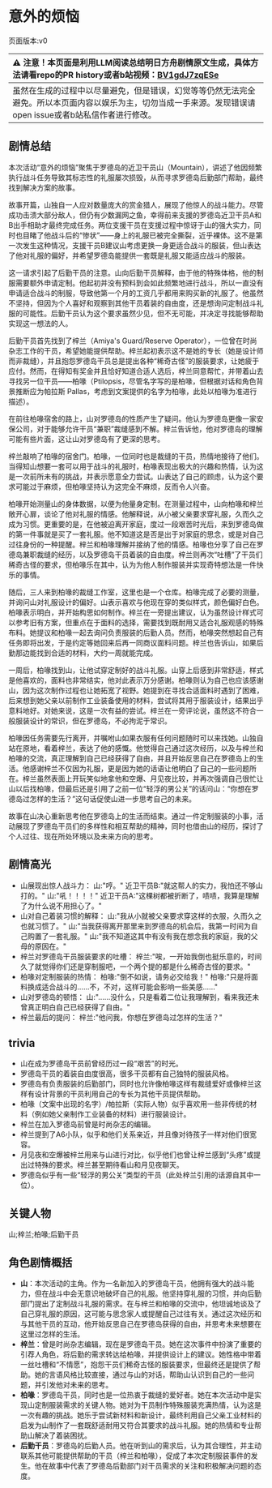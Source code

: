 # 意外的烦恼
页面版本:v0
 

| :warning: 注意！本页面是利用LLM阅读总结明日方舟剧情原文生成，具体方法请看repo的PR history或者b站视频：[BV1gdJ7zqESe](https://www.bilibili.com/video/BV1gdJ7zqESe/)         |
|:----------------------------|
| 虽然在生成的过程中以尽量避免，但是错误，幻觉等等仍然无法完全避免。所以本页面内容以娱乐为主，切勿当成一手来源。发现错误请open issue或者b站私信作者进行修改。|



## 剧情总结
本次活动“意外的烦恼”聚焦于罗德岛的近卫干员山（Mountain），讲述了他因频繁执行战斗任务导致其标志性的礼服屡次损毁，从而寻求罗德岛后勤部门帮助，最终找到解决方案的故事。

故事开篇，山独自一人应对数量庞大的赏金猎人，展现了他惊人的战斗能力。尽管成功击溃大部分敌人，但仍有少数漏网之鱼，幸得前来支援的罗德岛近卫干员A和B出手相助才最终完成任务。两位支援干员在支援过程中惊讶于山的强大实力，同时也目睹了他战斗后的“惨状”——身上的礼服已被完全撕裂，近乎裸体。这不是第一次发生这种情况，支援干员B建议山考虑更换一身更适合战斗的服装，但山表达了他对礼服的偏好，并希望罗德岛能提供一套既是礼服又能适应战斗的服装。

这一请求引起了后勤干员的注意。山向后勤干员解释，由于他的特殊体格，他的制服需要额外申请定制。他起初并没有预料到会如此频繁地进行战斗，所以一直没有申请适合战斗的制服，导致他第一个月的工资几乎都用来购买新的礼服了。他虽然不坚持，但因为个人喜好和观察到其他干员着装的自由度，还是想询问定制战斗礼服的可能性。后勤干员认为这个要求虽然少见，但不无可能，并决定寻找能够帮助实现这一想法的人。

后勤干员首先找到了梓兰（Amiya's Guard/Reserve Operator），一位曾在时尚杂志工作的干员，希望她能提供帮助。梓兰起初表示这不是她的专长（她是设计师而非裁缝），并且抱怨罗德岛干员总是提出各种“稀奇古怪”的服装要求，让她疲于应付。然而，在得知有奖金并且恰好知道合适人选后，梓兰同意帮忙，并带着山去寻找另一位干员——柏喙（Ptilopsis，尽管名字写的是柏喙，但根据对话和角色背景推断应为帕拉斯 Pallas，考虑到文案提供的名字为柏喙，此处以柏喙为准进行描述）。

在前往柏喙宿舍的路上，山对罗德岛的性质产生了疑问。他认为罗德岛更像一家安保公司，对于能够允许干员“兼职”裁缝感到不解。梓兰告诉他，他对罗德岛的理解可能有些片面，这让山对罗德岛有了更深的思考。

梓兰敲响了柏喙的宿舍门。柏喙，一位同时也是裁缝的干员，热情地接待了他们。当得知山想要一套可以用于战斗的礼服时，柏喙表现出极大的兴趣和热情，认为这是一次前所未有的挑战，并表示愿意全力尝试。山表达了自己的顾虑，认为这个要求可能过于麻烦，但柏喙坚持认为这完全不麻烦，反而令人兴奋。

柏喙开始测量山的身体数据，以便为他量身定制。在测量过程中，山向柏喙和梓兰敞开心扉，谈论了他对礼服的情感。他解释说，从小被父亲要求穿礼服，久而久之成为习惯。更重要的是，在他被迫离开家庭，度过一段艰苦时光后，来到罗德岛做的第一件事就是买了一套礼服。他不知道这是否是出于对家庭的思念，或是对自己过往身份的一种提醒。梓兰和柏喙理解并接纳了他的情感。柏喙也分享了自己在罗德岛兼职裁缝的经历，以及罗德岛干员着装的自由度。梓兰则再次“吐槽”了干员们稀奇古怪的要求，但柏喙乐在其中，认为为他人制作服装并实现奇特想法是一件快乐的事情。

随后，三人来到柏喙的裁缝工作室，这里也是一个仓库。柏喙完成了必要的测量，并询问山对礼服设计的偏好。山表示喜欢与他现在穿的类似样式，颜色偏好白色。柏喙表示明白，并开始构思如何制作。梓兰在一旁提出建议，认为虽然设计样式可以参考旧有方案，但重点在于面料的选择，需要找到既耐用又适合礼服观感的特殊布料。她提议和柏喙一起去询问负责服装的后勤人员。然而，柏喙突然想起自己有任务即将出发，于是约定等她回来后再一同商议面料问题。梓兰也告诉山，如果后勤那边能找到合适的材料，大约一周就能完成。

一周后，柏喙找到山，让他试穿定制好的战斗礼服。山穿上后感到非常舒适，样式是他喜欢的，面料也非常结实，他对此表示万分感谢。柏喙则认为自己也应该感谢山，因为这次制作过程也让她拓宽了视野。她提到在寻找合适面料时遇到了困难，后来想到她父亲以前制作工业装备使用的材料，尝试将其用于服装设计，结果出乎意料地好。对她来说，这是一次有益的尝试。梓兰在一旁评论说，虽然这不符合一般服装设计的常识，但在罗德岛，不必拘泥于常识。

柏喙因任务需要先行离开，并嘱咐山如果衣服有任何问题随时可以来找她。山独自站在原地，看着梓兰，表达了他的感慨。他觉得自己通过这次经历，以及与梓兰和柏喙的交流，真正理解到自己已经获得了自由，并且开始反思自己在罗德岛上的生活。他感谢梓兰不仅因为礼服，更是因为她的话语让他明白了自己的一些问题所在。梓兰虽然表面上开玩笑似地拿他和空爆、月见夜比较，并再次强调自己很忙让山以后找柏喙，但最后还是引用了之前一位“轻浮的男公关”的话问山：“你想在罗德岛过怎样的生活？”这句话促使山进一步思考自己的未来。

故事在山决心重新思考他在罗德岛上的生活而结束。通过一件定制服装的小事，活动展现了罗德岛干员们的多样性和相互帮助的精神，同时也借由山的经历，探讨了个人过往、现在所处环境以及未来方向的思考。
## 剧情高光
- 山展现出惊人战斗力：
  山:"哼。"
  近卫干员B:"就这帮人的实力，我怕还不够山打的。"
  山:"吼！！！！"
  近卫干员A:"这棵树都被折断了，啧啧，我算是理解了为什么说不用担心了。"
- 山对自己着装习惯的解释：
  山:"我从小就被父亲要求穿这样的衣服，久而久之也就习惯了。"
  山:"当我获得离开那里来到罗德岛的机会后，我第一时间为自己购置了一套礼服。"
  山:"我不知道这其中有没有我在想念我的家庭，我的父母的原因在。"
- 梓兰对罗德岛干员服装要求的吐槽：
  梓兰:"唉，一开始我倒也挺乐意的，时间久了就觉得你们还是穿制服吧，一个两个提的都是什么稀奇古怪的要求。"
- 柏喙对定制服装的热情：
  柏喙:"倒不如说，请务必交给我！"
  柏喙:"只是将面料换成适合战斗的......不，不对，这样可能会影响一些美感......"
- 山对罗德岛的顿悟：
  山:"......没什么，只是看着二位让我理解到，看来我还未曾真正明白自己已经获得了自由。"
- 梓兰最后的提问：
  梓兰:"他问我，你想在罗德岛过怎样的生活？"
## trivia
- 山在成为罗德岛干员前曾经历过一段“艰苦”的时光。
- 罗德岛干员的着装自由度很高，很多干员都有自己独特的服装风格。
- 罗德岛有负责服装的后勤部门，同时也允许像柏喙这样有裁缝爱好或像梓兰这样有设计背景的干员利用自己的专长为其他干员提供帮助。
- 柏喙（文案中出现的名字）/帕拉斯（实际人物）似乎喜欢用一些非传统的材料（例如她父亲制作工业装备的材料）进行服装设计。
- 梓兰在加入罗德岛前曾是时尚杂志的编辑。
- 梓兰提到了A6小队，似乎和他们关系亲近，并且像对待孩子一样对他们很宽容。
- 月见夜和空爆被梓兰用来与山进行对比，似乎他们也曾让梓兰感到“头疼”或提出过特殊的要求。梓兰甚至期待看山和月见夜聊天。
- 罗德岛似乎有一些“轻浮的男公关”类型的干员（此处梓兰引用的话源自其中一位）。
## 关键人物
山;梓兰;柏喙;后勤干员
## 角色剧情概括
-   **山**：本次活动的主角。作为一名新加入的罗德岛干员，他拥有强大的战斗能力，但在战斗中会无意识地破坏自己的礼服。他坚持穿礼服的习惯，并向后勤部门提出了定制战斗礼服的需求。在与梓兰和柏喙的交流中，他坦诚地谈及了自己穿礼服的原因，这可能与思念家人或提醒自己过往有关。通过这次经历和与其他干员的互动，他开始反思自己在罗德岛获得的自由，并思考未来想要在这里过怎样的生活。
-   **梓兰**：曾是时尚杂志编辑，现在是罗德岛干员。她在这次事件中扮演了重要的引荐人角色，将后勤的需求转达给柏喙，并提供设计上的建议。她性格中带着一丝吐槽和“不情愿”，抱怨干员们稀奇古怪的服装要求，但最终还是提供了帮助。她的言语风格比较直接，通过与山的对话，帮助山认识到自己的一些问题，并引发他对未来的思考。
-   **柏喙**：罗德岛干员，同时也是一位热衷于裁缝的爱好者。她在本次活动中是实现山定制服装需求的关键人物。她对为干员制作特殊服装充满热情，认为这是一次有趣的挑战。她乐于尝试新材料和新设计，最终利用自己父亲工业材料的启发为山制作了一套既舒适耐用又符合其要求的战斗礼服。她的热情和专业帮助山解决了着装困扰。
-   **后勤干员**：罗德岛的后勤人员。他在听到山的需求后，认为其合理性，并主动联系其他可能提供帮助的干员（梓兰和柏喙），促成了本次定制服装事件的发生。他在故事中代表了罗德岛后勤部门对干员需求的关注和积极解决问题的态度。